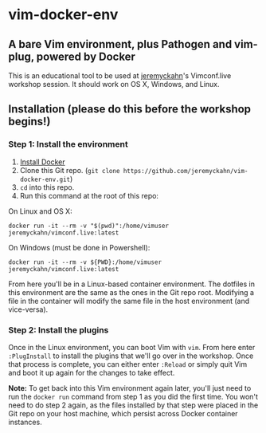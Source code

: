 # vim-docker-env

## A bare Vim environment, plus Pathogen and vim-plug, powered by Docker

This is an educational tool to be used at [jeremyckahn](https://github.com/jeremyckahn)'s Vimconf.live workshop session. It should work on OS X, Windows, and Linux.

## Installation (please do this before the workshop begins!)

### Step 1: Install the environment

1. [Install Docker](https://docs.docker.com/get-docker/)
2. Clone this Git repo. (`git clone https://github.com/jeremyckahn/vim-docker-env.git`)
3. `cd` into this repo.
4. Run this command at the root of this repo:

On Linux and OS X:

```
docker run -it --rm -v "$(pwd)":/home/vimuser jeremyckahn/vimconf.live:latest
```

On Windows (must be done in Powershell):

```
docker run -it --rm -v ${PWD}:/home/vimuser jeremyckahn/vimconf.live:latest
```

From here you'll be in a Linux-based container environment. The dotfiles in this environment are the same as the ones in the Git repo root. Modifying a file in the container will modify the same file in the host environment (and vice-versa).

### Step 2: Install the plugins

Once in the Linux environment, you can boot Vim with `vim`. From here enter `:PlugInstall` to install the plugins that we'll go over in the workshop. Once that process is complete, you can either enter `:Reload` or simply quit Vim and boot it up again for the changes to take effect.

**Note:** To get back into this Vim environment again later, you'll just need to run the `docker run` command from step 1 as you did the first time. You won't need to do step 2 again, as the files installed by that step were placed in the Git repo on your host machine, which persist across Docker container instances.
